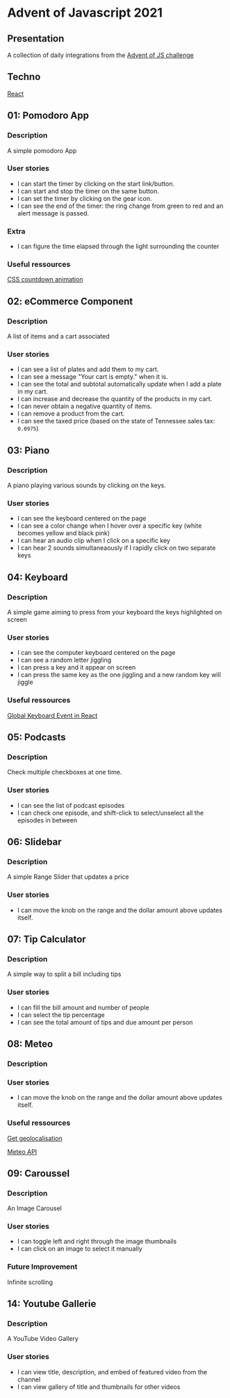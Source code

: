 # Advent of Javascript 2021

## Presentation

A collection of daily integrations from the [Advent of JS challenge](https://www.adventofjs.com/)

## Techno

[React](https://reactjs.org/)

## 01: Pomodoro App

### Description

A simple pomodoro App

### User stories

- I can start the timer by clicking on the start link/button.
- I can start and stop the timer on the same button.
- I can set the timer by clicking on the gear icon.
- I can see the end of the timer: the ring change from green to red and an alert message is passed.

### Extra

- I can figure the time elapsed through the light surrounding the counter

### Useful ressources

[CSS countdown animation](https://spin.atomicobject.com/2018/11/08/countdown-timer-react-typescript/)

## 02: eCommerce Component

### Description

A list of items and a cart associated

### User stories

- I can see a list of plates and add them to my cart.
- I can see a message "Your cart is empty." when it is.
- I can see the total and subtotal automatically update when I add a plate in my cart.
- I can increase and decrease the quantity of the products in my cart.
- I can never obtain a negative quantity of items.
- I can remove a product from the cart.
- I can see the taxed price (based on the state of Tennessee sales tax: `0.0975`)

## 03: Piano

### Description

A piano playing various sounds by clicking on the keys.

### User stories

- I can see the keyboard centered on the page
- I can see a color change when I hover over a specific key (white becomes yellow and black pink)
- I can hear an audio clip when I click on a specific key
- I can hear 2 sounds simultaneaously if I rapidly click on two separate keys

## 04: Keyboard

### Description

A simple game aiming to press from your keyboard the keys highlighted on screen

### User stories

- I can see the computer keyboard centered on the page
- I can see a random letter jiggling
- I can press a key and it appear on screen
- I can press the same key as the one jiggling and a new random key will jiggle

### Useful ressources

[Global Keyboard Event in React](https://stackoverflow.com/questions/55565444/how-to-register-event-with-useeffect-hooks)

## 05: Podcasts

### Description

Check multiple checkboxes at one time.

### User stories

- I can see the list of podcast episodes
- I can check one episode, and shift-click to select/unselect all the episodes in between

## 06: Slidebar

### Description

A simple Range Slider that updates a price

### User stories

- I can move the knob on the range and the dollar amount above updates itself.

## 07: Tip Calculator

### Description

A simple way to split a bill including tips

### User stories

- I can fill the bill amount and number of people
- I can select the tip percentage
- I can see the total amount of tips and due amount per person

## 08: Meteo

### Description

### User stories

- I can move the knob on the range and the dollar amount above updates itself.

### Useful ressources

[Get geolocalisation](https://www.pluralsight.com/guides/how-to-use-geolocation-call-in-reactjs)

[Meteo API](https://www.7timer.info/)

## 09: Caroussel

### Description

An Image Carousel

### User stories

- I can toggle left and right through the image thumbnails
- I can click on an image to select it manually

### Future Improvement

Infinite scrolling

## 14: Youtube Gallerie

### Description

A YouTube Video Gallery

### User stories

- I can view title, description, and embed of featured video from the channel
- I can view gallery of title and thumbnails for other videos

